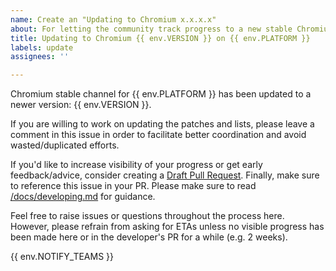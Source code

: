 ```yaml
---
name: Create an "Updating to Chromium x.x.x.x"
about: For letting the community track progress to a new stable Chromium
title: Updating to Chromium {{ env.VERSION }} on {{ env.PLATFORM }}
labels: update
assignees: ''

---
```


Chromium stable channel for {{ env.PLATFORM }} has been updated to a newer version: {{ env.VERSION }}.

If you are willing to work on updating the patches and lists, please leave a comment in this issue in order to facilitate better coordination and avoid wasted/duplicated efforts.

If you'd like to increase visibility of your progress or get early feedback/advice, consider creating a [Draft Pull Request](https://help.github.com/en/github/collaborating-with-issues-and-pull-requests/about-pull-requests#draft-pull-requests). Finally, make sure to reference this issue in your PR. Please make sure to read [/docs/developing.md](https://github.com/ungoogled-software/ungoogled-chromium/blob/master/docs/developing.md#updating-patches) for guidance.

Feel free to raise issues or questions throughout the process here. However, please refrain from asking for ETAs unless no visible progress has been made here or in the developer's PR for a while (e.g. 2 weeks).

{{ env.NOTIFY_TEAMS }}
